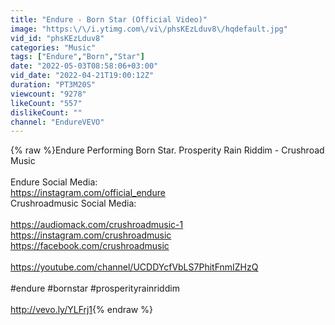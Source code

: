 ```yaml
---
title: "Endure - Born Star (Official Video)"
image: "https:\/\/i.ytimg.com\/vi\/phsKEzLduv8\/hqdefault.jpg"
vid_id: "phsKEzLduv8"
categories: "Music"
tags: ["Endure","Born","Star"]
date: "2022-05-03T08:58:06+03:00"
vid_date: "2022-04-21T19:00:12Z"
duration: "PT3M20S"
viewcount: "9278"
likeCount: "557"
dislikeCount: ""
channel: "EndureVEVO"
---
```

{% raw %}Endure Performing Born Star. Prosperity Rain Riddim - Crushroad Music<br /><br />Endure Social Media:<br /><a rel="nofollow" target="blank" href="https://instagram.com/official_endure">https://instagram.com/official_endure</a><br />Crushroadmusic Social Media:<br /><br /><a rel="nofollow" target="blank" href="https://audiomack.com/crushroadmusic-1">https://audiomack.com/crushroadmusic-1</a><br /><a rel="nofollow" target="blank" href="https://instagram.com/crushroadmusic">https://instagram.com/crushroadmusic</a><br /><a rel="nofollow" target="blank" href="https://facebook.com/crushroadmusic">https://facebook.com/crushroadmusic</a><br /><br /><a rel="nofollow" target="blank" href="https://youtube.com/channel/UCDDYcfVbLS7PhitFnmIZHzQ">https://youtube.com/channel/UCDDYcfVbLS7PhitFnmIZHzQ</a><br /><br />#endure  #bornstar #prosperityrainriddim<br /><br /><a rel="nofollow" target="blank" href="http://vevo.ly/YLFrj1">http://vevo.ly/YLFrj1</a>{% endraw %}
